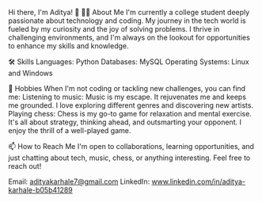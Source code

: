 Hi there, I'm Aditya! 👋
👨‍💻 About Me
I'm currently a college student deeply passionate about technology and coding. My journey in the tech world is fueled by my curiosity and the joy of solving problems. I thrive in challenging environments, and I'm always on the lookout for opportunities to enhance my skills and knowledge.

🛠 Skills
Languages: Python
Databases: MySQL
Operating Systems: Linux and Windows

🎵 Hobbies
When I'm not coding or tackling new challenges, you can find me:
Listening to music: Music is my escape. It rejuvenates me and keeps me grounded. I love exploring different genres and discovering new artists.
Playing chess: Chess is my go-to game for relaxation and mental exercise. It's all about strategy, thinking ahead, and outsmarting your opponent. I enjoy the thrill of a well-played game.

📫 How to Reach Me
I'm open to collaborations, learning opportunities, and just chatting about tech, music, chess, or anything interesting. Feel free to reach out!

Email: adityakarhale7@gmail.com
LinkedIn: www.linkedin.com/in/aditya-karhale-b05b41289


<!---
candyman-ui/candyman-ui is a ✨ special ✨ repository because its `README.md` (this file) appears on your GitHub profile.
You can click the Preview link to take a look at your changes.
--->

